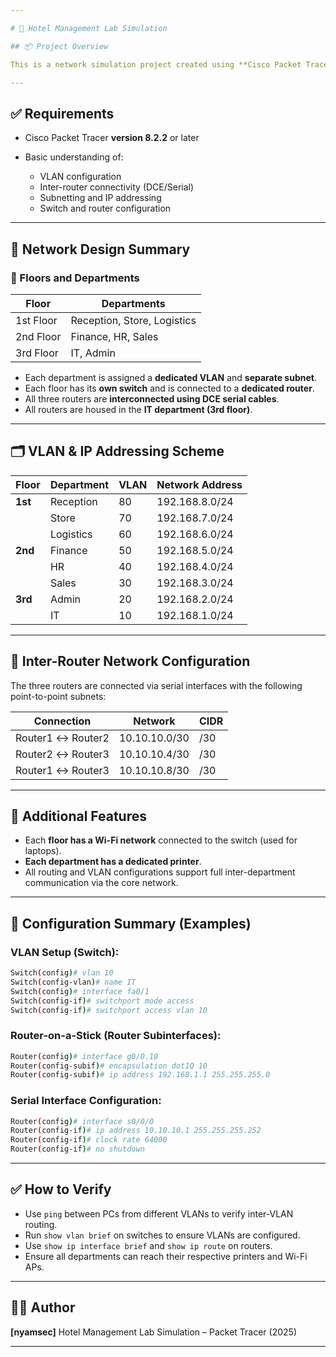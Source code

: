 ```yaml
---

# 🏨 Hotel Management Lab Simulation

## 📦 Project Overview

This is a network simulation project created using **Cisco Packet Tracer (version 8.2.2)**. It models a 3-floor hotel network infrastructure, where each floor represents different departments. Each department is assigned a unique VLAN and subnet for proper segmentation, security, and management.

---
```


## ✅ Requirements

* Cisco Packet Tracer **version 8.2.2** or later
* Basic understanding of:

  * VLAN configuration
  * Inter-router connectivity (DCE/Serial)
  * Subnetting and IP addressing
  * Switch and router configuration

---

## 🏢 Network Design Summary

### 🧱 Floors and Departments

| Floor     | Departments                 |
| --------- | --------------------------- |
| 1st Floor | Reception, Store, Logistics |
| 2nd Floor | Finance, HR, Sales          |
| 3rd Floor | IT, Admin                   |

* Each department is assigned a **dedicated VLAN** and **separate subnet**.
* Each floor has its **own switch** and is connected to a **dedicated router**.
* All three routers are **interconnected using DCE serial cables**.
* All routers are housed in the **IT department (3rd floor)**.

---

## 🗂️ VLAN & IP Addressing Scheme

| Floor   | Department | VLAN | Network Address |
| ------- | ---------- | ---- | --------------- |
| **1st** | Reception  | 80   | 192.168.8.0/24  |
|         | Store      | 70   | 192.168.7.0/24  |
|         | Logistics  | 60   | 192.168.6.0/24  |
| **2nd** | Finance    | 50   | 192.168.5.0/24  |
|         | HR         | 40   | 192.168.4.0/24  |
|         | Sales      | 30   | 192.168.3.0/24  |
| **3rd** | Admin      | 20   | 192.168.2.0/24  |
|         | IT         | 10   | 192.168.1.0/24  |

---

## 🔌 Inter-Router Network Configuration

The three routers are connected via serial interfaces with the following point-to-point subnets:

| Connection        | Network       | CIDR |
| ----------------- | ------------- | ---- |
| Router1 ↔ Router2 | 10.10.10.0/30 | /30  |
| Router2 ↔ Router3 | 10.10.10.4/30 | /30  |
| Router1 ↔ Router3 | 10.10.10.8/30 | /30  |

---

## 📡 Additional Features

* Each **floor has a Wi-Fi network** connected to the switch (used for laptops).
* **Each department has a dedicated printer**.
* All routing and VLAN configurations support full inter-department communication via the core network.

---

## 🔧 Configuration Summary (Examples)

### VLAN Setup (Switch):

```bash
Switch(config)# vlan 10
Switch(config-vlan)# name IT
Switch(config)# interface fa0/1
Switch(config-if)# switchport mode access
Switch(config-if)# switchport access vlan 10
```

### Router-on-a-Stick (Router Subinterfaces):

```bash
Router(config)# interface g0/0.10
Router(config-subif)# encapsulation dot1Q 10
Router(config-subif)# ip address 192.168.1.1 255.255.255.0
```

### Serial Interface Configuration:

```bash
Router(config)# interface s0/0/0
Router(config-if)# ip address 10.10.10.1 255.255.255.252
Router(config-if)# clock rate 64000
Router(config-if)# no shutdown
```

---

## ✅ How to Verify

* Use `ping` between PCs from different VLANs to verify inter-VLAN routing.
* Run `show vlan brief` on switches to ensure VLANs are configured.
* Use `show ip interface brief` and `show ip route` on routers.
* Ensure all departments can reach their respective printers and Wi-Fi APs.

---

## 🧑‍💻 Author

**\[nyamsec]**
Hotel Management Lab Simulation – Packet Tracer (2025)

---

